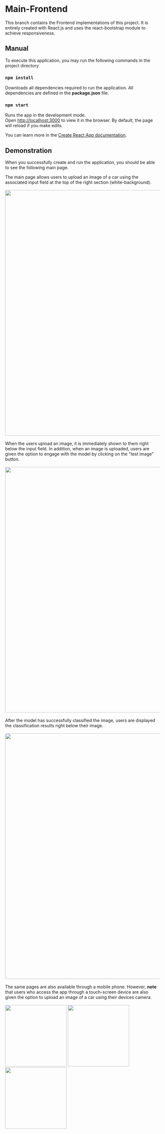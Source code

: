 # Main-Frontend
This branch contains the Frontend implementations of this project. It is entirely
created with React.js and uses the react-bootstrap module to achieve responsiveness.

## Manual

To execute this application, you may run the following commands in the project directory 

### `npm install`

Downloads all dependencies required to run the application. All dependencies are defined in the
**package.json** file.

### `npm start`

Runs the app in the development mode.\
Open [http://localhost:3000](http://localhost:3000) to view it in the browser.
By default, the page will reload if you make edits.

You can learn more in the [Create React App documentation](https://facebook.github.io/create-react-app/docs/getting-started).

## Demonstration

When you successfully create and run the application, you should be able to see the following
main page.

The main page allows users to upload an image of a car using the associated input field at the top
of the right section (white-background).<br/><br/>
<img src="https://github.com/AK2001/Car-Model-Classification-from-Image/assets/47693513/aad5a1ed-5940-4766-a29c-ba5277744b83" width=800>
<br/><br/>When the users upload an image, it is immediately shown to them right below the input field. In addition,
when an image is uploaded, users are given the option to engage with the model by clicking on the "test image" button.<br/><br/>
<img src="https://github.com/AK2001/Car-Model-Classification-from-Image/assets/47693513/d5edae18-17c5-4e07-9133-e8d1d38736a0" width=800>
<br/><br/>After the model has successfully classified the image, users are displayed the classification results right below their image.<br/><br/>
<img src="https://github.com/AK2001/Car-Model-Classification-from-Image/assets/47693513/ff0eb862-c6b7-424e-bb57-ba14fb8bfc88" width=800>
<br/><br/>The same pages are also available through a mobile phone. However, __note__ that users who access the app through a touch-screen device are
also given the option to upload an image of a car using their devices camera. <br/><br/>
<img src ="https://github.com/AK2001/Car-Model-Classification-from-Image/assets/47693513/606d2279-ff12-49ae-a895-e2d9f68aa5d6" width=200>
<img src="https://github.com/AK2001/Car-Model-Classification-from-Image/assets/47693513/4d75152b-4d2f-4a27-b0f9-a8004e2936b6" width=200>
<img src="https://github.com/AK2001/Car-Model-Classification-from-Image/assets/47693513/410d3215-8ab4-41b6-ac3d-11e03101edc7" width=200>
